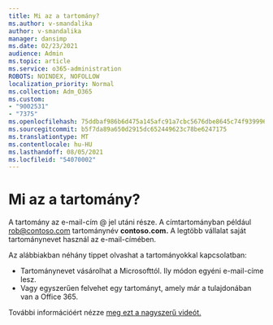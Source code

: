 ```yaml
---
title: Mi az a tartomány?
ms.author: v-smandalika
author: v-smandalika
manager: dansimp
ms.date: 02/23/2021
audience: Admin
ms.topic: article
ms.service: o365-administration
ROBOTS: NOINDEX, NOFOLLOW
localization_priority: Normal
ms.collection: Adm_O365
ms.custom:
- "9002531"
- "7375"
ms.openlocfilehash: 75ddbaf986b6d475a145afc91a7cbc5676dbe8645c74f9399969c78be5d0342f
ms.sourcegitcommit: b5f7da89a650d2915dc652449623c78be6247175
ms.translationtype: MT
ms.contentlocale: hu-HU
ms.lasthandoff: 08/05/2021
ms.locfileid: "54070002"
---
```

# <a name="whats-a-domain"></a>Mi az a tartomány?

A tartomány az e-mail-cím @ jel utáni része. A címtartományban például rob@contoso.com tartománynév **contoso.com.** A legtöbb vállalat saját tartománynevet használ az e-mail-címében.

Az alábbiakban néhány tippet olvashat a tartományokkal kapcsolatban:

- Tartománynevet vásárolhat a Microsofttól. Ily módon egyéni e-mail-címe lesz.
- Vagy egyszerűen felvehet egy tartományt, amely már a tulajdonában van a Office 365.

További információért nézze [meg ezt a nagyszerű videót.](https://www.youtube.com/watch)